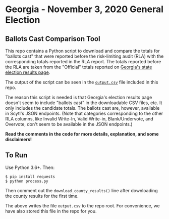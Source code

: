 # Georgia - November 3, 2020 General Election

## Ballots Cast Comparison Tool

This repo contains a Python script to download and compare the totals for "ballots cast" that were reported before the risk-limiting audit (RLA)
with the corresponding totals reported in the RLA report.  The totals
reported before the RLA are taken from the "Official" totals reported on
[Georgia's state election results page](https://results.enr.clarityelections.com/GA/105369/web.264614/#/summary).

The output of the script can be seen in the [`output.csv`](output.csv) file
included in this repo.

The reason this script is needed is that Georgia's election results page
doesn't seem to include "ballots cast" in the downloadable CSV files, etc.
It only includes the candidate totals.  The ballots cast are, however,
available in Scytl's JSON endpoints. (Note that categories corresponding
to the other RLA columns, like Invalid Write-In, Valid Write-in,
Blank/Undervote, and Overvote, don't seem to be available in the JSON
endpoints.)

**Read the comments in the code for more details, explanation, and
some disclaimers!**

## To Run

Use Python 3.6+. Then:

    $ pip install requests
    $ python process.py

Then comment out the `download_county_results()` line after downloading the
county results for the first time.

The above writes the file `output.csv` to the repo root.  For convenience,
we have also stored this file in the repo for you.
